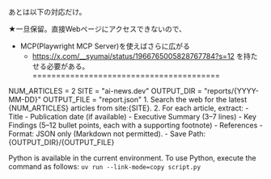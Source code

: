 ﻿あとは以下の対応だけ。

★一旦保留。直接Webページにアクセスできないので、
- MCP(Playwright MCP Server)を使えばさらに広がる
	- https://x.com/__syumai/status/1966765005828767784?s=12
を持たせる必要がある。
========================================



<Variables>
NUM_ARTICLES = 2
SITE = "ai-news.dev"
OUTPUT_DIR = "reports/{YYYY-MM-DD}"
OUTPUT_FILE = "report.json"
</Variables>

<Instructions>
1. Search the web for the latest {NUM_ARTICLES} articles from site:{SITE}.
2. For each article, extract:
   - Title
   - Publication date (if available)
   - Executive Summary (3–7 lines)
   - Key Findings (5–12 bullet points, each with a supporting footnote)
   - References
</Instructions>

<Output Constraints>
- Format: JSON only (Markdown not permitted).
- Save Path: {OUTPUT_DIR}/{OUTPUT_FILE}
</Output Constraints>

Python is available in the current environment.
To use Python, execute the command as follows:
`uv run --link-mode=copy script.py`